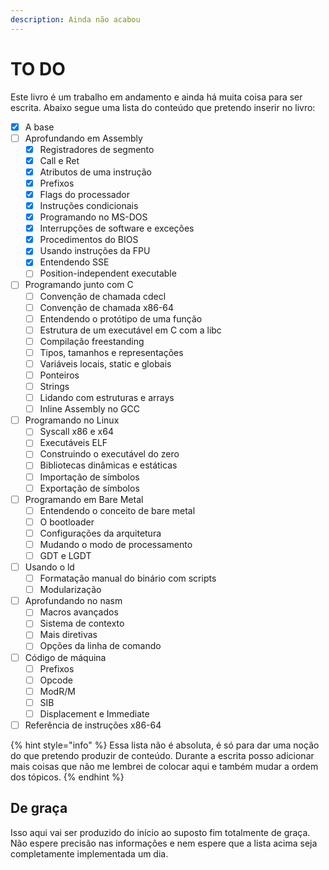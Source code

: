```yaml
---
description: Ainda não acabou
---
```


# TO DO

Este livro é um trabalho em andamento e ainda há muita coisa para ser escrita. Abaixo segue uma lista do conteúdo que pretendo inserir no livro:

* [x] A base
* [ ] Aprofundando em Assembly
  * [x] Registradores de segmento
  * [x] Call e Ret
  * [x] Atributos de uma instrução
  * [x] Prefixos
  * [x] Flags do processador
  * [x] Instruções condicionais
  * [x] Programando no MS-DOS
  * [x] Interrupções de software e exceções
  * [x] Procedimentos do BIOS
  * [x] Usando instruções da FPU
  * [x] Entendendo SSE
  * [ ] Position-independent executable
* [ ] Programando junto com C
  * [ ] Convenção de chamada cdecl
  * [ ] Convenção de chamada x86-64
  * [ ] Entendendo o protótipo de uma função
  * [ ] Estrutura de um executável em C com a libc
  * [ ] Compilação freestanding
  * [ ] Tipos, tamanhos e representações
  * [ ] Variáveis locais, static e globais
  * [ ] Ponteiros
  * [ ] Strings
  * [ ] Lidando com estruturas e arrays
  * [ ] Inline Assembly no GCC
* [ ] Programando no Linux
  * [ ] Syscall x86 e x64
  * [ ] Executáveis ELF
  * [ ] Construindo o executável do zero
  * [ ] Bibliotecas dinâmicas e estáticas
  * [ ] Importação de símbolos
  * [ ] Exportação de símbolos
* [ ] Programando em Bare Metal
  * [ ] Entendendo o conceito de bare metal
  * [ ] O bootloader
  * [ ] Configurações da arquitetura
  * [ ] Mudando o modo de processamento
  * [ ] GDT e LGDT
* [ ] Usando o ld
  * [ ] Formatação manual do binário com scripts
  * [ ] Modularização
* [ ] Aprofundando no nasm
  * [ ] Macros avançados
  * [ ] Sistema de contexto
  * [ ] Mais diretivas
  * [ ] Opções da linha de comando
* [ ] Código de máquina
  * [ ] Prefixos
  * [ ] Opcode
  * [ ] ModR/M
  * [ ] SIB
  * [ ] Displacement e Immediate
* [ ] Referência de instruções x86-64

{% hint style="info" %}
Essa lista não é absoluta, é só para dar uma noção do que pretendo produzir de conteúdo. Durante a escrita posso adicionar mais coisas que não me lembrei de colocar aqui e também mudar a ordem dos tópicos.
{% endhint %}

## De graça

Isso aqui vai ser produzido do início ao suposto fim totalmente de graça. Não espere precisão nas informações e nem espere que a lista acima seja completamente implementada um dia.

